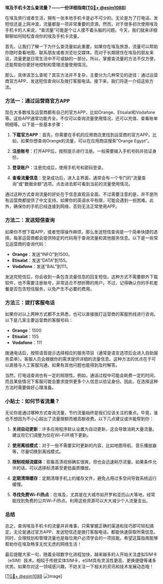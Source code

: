 **埃及手机卡怎么查流量？——一份详细指南[[TG💪+ @esim1088](https://t.me/s/esim1088)]**

在埃及旅行或者生活，拥有一张本地手机卡是必不可少的。无论是为了打电话、发短信还是上网冲浪，流量都是一项非常重要的资源。然而，对于很多初次使用埃及手机卡的人来说，“查流量”可能是个让人摸不着头脑的问题。今天，我们就来详细聊聊如何轻松查询你的埃及手机卡流量。

首先，让我们了解一下为什么查流量如此重要。如果你在埃及旅游，流量可以帮助你随时查看地图、联系朋友或者浏览社交媒体。而对于长期居住在埃及的朋友来说，流量更是日常生活中不可或缺的一部分。所以，掌握查流量的方法不仅方便，还能帮助你更好地控制和管理流量使用情况。

那么，具体该怎么查呢？其实方法并不复杂，主要分为几种常见的途径：通过运营商官方APP、发送短信查询以及拨打客服电话。接下来，我们将逐一介绍这些方法。

### 方法一：通过运营商官方APP

现在大多数埃及运营商都有自己的官方APP，比如Orange、Etisalat和Vodafone等。这些APP通常功能齐全，不仅可以查询流量使用情况，还可以充值、查看账单明细等。以下是一些基本步骤：

1. **下载官方APP**：首先，你需要在手机的应用商店里找到运营商的官方APP。比如，如果你想查询Orange的流量，可以在应用商店搜索“Orange Egypt”。

2. **注册账号**：打开APP后，按照提示进行注册。一般需要输入手机号码并验证身份。

3. **登录账户**：注册完成后，使用手机号和密码登录。

4. **查看流量信息**：登录成功后，进入主界面，通常会有一个专门的“流量查询”或“数据余额”选项。点击进去即可看到当前的流量使用情况。

通过这种方式查询流量的好处在于信息直观且全面。不过需要注意的是，并不是所有运营商都提供了中文支持，如果你的英语水平有限，可能会遇到一些困难。此外，确保你的手机已经连接到网络，否则无法正常使用APP。

### 方法二：发送短信查询

如果你不想下载APP，或者觉得操作麻烦，那么发送短信查询是一个简单快捷的选择。每家运营商都会提供特定的代码用于查询流量和其他服务信息。以下是一些常见运营商的查询代码：

- **Orange**：发送“INFO”到1500。
- **Etisalat**：发送“DATA”到155。
- **Vodafone**：发送“BAL”到111。

发送完短信后，你会收到一条包含流量信息的回复短信。这种方式不需要额外下载软件，也不需要注册账号，非常适合不想折腾的用户。不过，记得确认你的手机套餐是否包含短信服务，以免产生不必要的费用。

### 方法三：拨打客服电话

如果你对以上两种方式都不太熟悉，也可以直接拨打运营商的客服热线进行咨询。以下是几家主要运营商的客服号码：

- **Orange**：1500
- **Etisalat**：155
- **Vodafone**：111

拨通电话后，按照语音提示选择相应的服务项目（通常是语言选项后会进入自助服务菜单）。客服人员会根据你的需求提供详细的流量信息。这种方法的优点在于可以直接与人工客服沟通，如果有其他问题也能得到及时解答。

当然，打电话查询也有一定的局限性。例如，通话过程中可能会耗费一定的时间，而且某些情况下客服可能会要求提供更多个人信息以验证身份。因此，在选择这种方法时需要做好心理准备。

### 小贴士：如何节省流量？

无论你是通过哪种方式查询流量，节约流量始终是我们应该关注的重点。毕竟，谁也不想因为不小心超出了流量限额而被高额收费。以下几点建议或许能帮到你：

1. **关闭自动更新**：许多应用程序默认设置为自动更新，这会导致消耗大量流量。建议将它们调整为仅在Wi-Fi环境下更新。

2. **使用离线模式**：对于一些不需要实时更新的内容，比如地图导航、音乐播放器等，尽量切换到离线模式。

3. **限制视频流媒体**：观看高清视频确实很爽，但也会迅速耗尽流量。如果条件允许的话，可以选择标清甚至更低画质播放。

4. **定期清理缓存**：定期清理手机上的缓存文件，避免占用过多空间导致系统运行缓慢。

5. **寻找免费Wi-Fi热点**：在埃及，尤其是在大城市如开罗和亚历山大等地，经常能找到免费的公共Wi-Fi热点。利用这些资源可以大大减少个人流量支出。

### 总结

总之，查询埃及手机卡的流量并非难事，只需掌握正确的渠道和技巧即可轻松搞定。无论是通过官方APP、发送短信还是拨打客服电话，都能快速获取所需信息。同时，合理规划和管理流量也是每位用户必须学会的一项技能。希望这篇指南能够帮助你在埃及畅享无忧无虑的网络生活！

最后提醒大家一句，随着全球数字化进程加快，越来越多的人开始关注虚拟SIM卡（eSIM）技术。相较于传统实体SIM卡，eSIM具有灵活性更高、更换便捷等诸多优势。如果你对这一领域感兴趣，不妨关注一下相关的资讯和技术发展动态哦！

[[TG💪+ @esim1088](https://t.me/s/esim1088) ![Image](https://i.postimg.cc/4NQfJmqS/Snipaste-2025-05-13-00-14-12.png)]